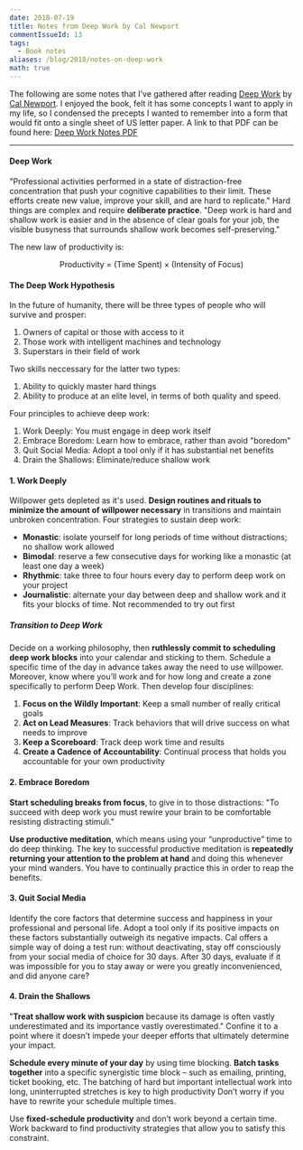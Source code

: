 ```yaml
---
date: 2018-07-19
title: Notes from Deep Work by Cal Newport
commentIssueId: 13
tags: 
  - Book notes
aliases: /blog/2018/notes-on-deep-work
math: true
---
```

The following are some notes that I've gathered after reading [Deep Work](http://calnewport.com/books/deep-work/) by [Cal Newport](http://calnewport.com/). I enjoyed the book, felt it has some concepts I want to apply in my life, so I condensed the precepts I wanted to remember into a form that would fit onto a single sheet of US letter paper. A link to that PDF can be found here: [Deep Work Notes PDF](/files/2018/deepwork.pdf)

---

#### Deep Work

"Professional activities performed in a state of distraction-free concentration that push your cognitive capabilities to their limit. These efforts create new value, improve your skill, and are hard to replicate." Hard things are complex and require **deliberate practice**. "Deep work is hard and shallow work is easier and in the absence of clear goals for your job, the visible busyness that surrounds shallow work becomes self-preserving."

The new law of productivity is:

$$\text{Productivity}~=~(\text{Time Spent}) \times (\text{Intensity of Focus})$$

#### The Deep Work Hypothesis

In the future of humanity, there will be three types of people who will survive and prosper:

1. Owners of capital or those with access to it
2. Those work with intelligent machines and technology
3. Superstars in their field of work

Two skills neccessary for the latter two types: 

1. Ability to quickly master hard things
2. Ability to produce at an elite level, in terms of both quality and speed. 

Four principles to achieve deep work:

1. Work Deeply: You must engage in deep work itself
2. Embrace Boredom: Learn how to embrace, rather than avoid "boredom"
3. Quit Social Media: Adopt a tool only if it has substantial net benefits
4. Drain the Shallows: Eliminate/reduce shallow work

#### 1. Work Deeply

Willpower gets depleted as it's used. **Design routines and rituals to minimize the amount of willpower necessary** in transitions and maintain unbroken concentration. Four strategies to sustain deep work:

* **Monastic**: isolate yourself for long periods of time without distractions; no shallow work allowed
* **Bimodal**: reserve a few consecutive days for working like a monastic (at least one day a week)
* **Rhythmic**: take three to four hours every day to perform deep work on your project
* **Journalistic**: alternate your day between deep and shallow work and it fits your blocks of time. Not recommended to try out first

##### Transition to Deep Work

Decide on a working philosophy, then **ruthlessly commit to scheduling deep work blocks** into your calendar and sticking to them. Schedule a specific time of the day in advance takes away the need to use willpower. Moreover, know where you’ll work and for how long and create a zone specifically to perform Deep Work. Then develop four disciplines:

1. **Focus on the Wildly Important**: Keep a small number of really critical goals
2. **Act on Lead Measures**: Track behaviors that will drive success on what needs to improve
3. **Keep a Scoreboard**: Track deep work time and results
4. **Create a Cadence of Accountability**: Continual process that holds you accountable for your own productivity

#### 2. Embrace Boredom

**Start scheduling breaks from focus**, to give in to those distractions: "To succeed with deep work you must rewire your brain to be comfortable resisting distracting stimuli."

**Use productive meditation**, which means using your “unproductive” time to do deep thinking. The key to successful productive meditation is **repeatedly returning your attention to the problem at hand** and doing this whenever your mind wanders. You have to continually practice this in order to reap the benefits.

#### 3. Quit Social Media

Identify the core factors that determine success and happiness in your professional and personal life. Adopt a tool only if its positive impacts on these factors substantially outweigh its negative impacts. Cal offers a simple way of doing a test run: without deactivating, stay off consciously from your social media of choice for 30 days. After 30 days, evaluate if it was impossible for you to stay away or were you greatly inconvenienced, and did anyone care?


#### 4. Drain the Shallows

"**Treat shallow work with suspicion** because its damage is often vastly underestimated and its importance vastly overestimated." Confine it to a point where it doesn’t impede your deeper efforts that ultimately determine your impact.

**Schedule every minute of your day** by using time blocking. **Batch tasks together** into a specific synergistic time block – such as emailing, printing, ticket booking, etc. The batching of hard but important intellectual work into long, uninterrupted stretches is key to high productivity Don’t worry if you have to rewrite your schedule multiple times. 

Use **fixed-schedule productivity** and don’t work beyond a certain time. Work backward to find productivity strategies that allow you to satisfy this constraint.